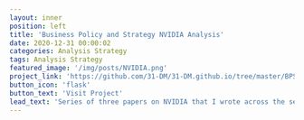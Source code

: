 ```yaml
---
layout: inner
position: left
title: 'Business Policy and Strategy NVIDIA Analysis'
date: 2020-12-31 00:00:02
categories: Analysis Strategy
tags: Analysis Strategy
featured_image: '/img/posts/NVIDIA.png'
project_link: 'https://github.com/31-DM/31-DM.github.io/tree/master/BPS'
button_icon: 'flask'
button_text: 'Visit Project'
lead_text: 'Series of three papers on NVIDIA that I wrote across the semester in my senior year of undergrad for a class called "Business Policy and Strategy".'
---
```

